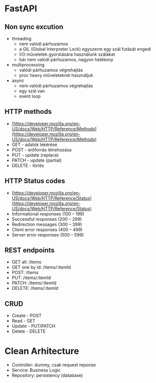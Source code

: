 # FastAPI

## Non sync excution
- threading
  - nem valódi párhuzamos
  - a GIL (Global Interpreter Lock) egyszerre egy szál futását engedi
  - I/O műveletek gyorstására használunk szálakat
  - bár nem valódi párhuzamos, nagyon hatékony
- multiprocessing
  - valódi párhuzamos végrehajtás
  - proc heavy műveleteknél használjuk
- async
  - nem valódi párhuzamos végrehajtás
  - egy szál van
  - event loop

## HTTP methods

- [https://developer.mozilla.org/en-US/docs/Web/HTTP/Reference/Methods](https://developer.mozilla.org/en-US/docs/Web/HTTP/Reference/Methods)
- GET - adatok lekérése
- POST - erőforrás létrehozása
- PUT - update (replace)
- PATCH - update (partial)
- DELETE - törlés

## HTTP Status codes
- [https://developer.mozilla.org/en-US/docs/Web/HTTP/Reference/Status](https://developer.mozilla.org/en-US/docs/Web/HTTP/Reference/Status)
- Informational responses (100 – 199)
- Successful responses (200 – 299)
- Redirection messages (300 – 399)
- Client error responses (400 – 499)
- Server error responses (500 – 599)

## REST endpoints

- GET all: /items
- GET one by id: /items/:itemId
- POST: /items
- PUT: /items/:itemId
- PATCH: /items/:itemId
- DELETE: /items/:itemId

## CRUD 
- Create - POST
- Read - GET
- Update - PUT/PATCH
- Delete - DELETE

# Clean Arhitecture
- Controller: dummy, csak request reponse
- Service: Business Logic
- Repository: persistency (database)